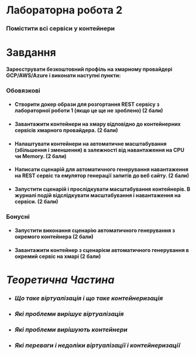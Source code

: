 # **Лабораторна робота 2**
### Помістити всі сервіси у контейнери

# **Завдання**
#### Зареєструвати безкоштовний профіль на хмарному провайдері GCP/AWS/Azure і виконати наступні пункти:

### **Обовязкові**
- #### Створити докер образи для розгортання REST сервісу з лабораторної роботи 1 (якщо це ще не зроблено) **(2 бали)**
- #### Завантажити контейнери на хмару відповідно до контейнерних сервісів хмарного провайдера. **(2 бали)**
- #### Налаштувати контейнери на автоматичне масштабування (збільшення і зменшення) в залежності від навантаження на CPU чи Memory. **(2 бали)**
- #### Написати сценарій для автоматичного генерування навантаження на REST сервіс та емулятор генерації запитів до веб сайту. **(2 бали)**
- #### Запустити сценарій і прослідкувати масштабування контейнерів. В журналі подій відслідкувати масштабування і навантаження на сервіси. **(2 бали)**

### **Бонусні**
- #### Запустити виконання сценарію автоматичного генерування з окремого контейнера **(2 бали)**
- #### Завантажити контейнер з сценарієм автоматичного генерування в окремий сервіс на хмарі **(2 бали)**

# ***Теоретична Частина***
- ### ***Що таке віртуалізація і що таке контейнеризація***
- ### ***Які проблеми вирішує віртуалізація***
- ### ***Які проблеми вирішують контейнери***
- ### ***Які переваги і недоліки віртуалізації і контейнеризації***
